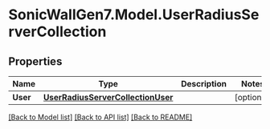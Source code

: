 # SonicWallGen7.Model.UserRadiusServerCollection

## Properties

Name | Type | Description | Notes
------------ | ------------- | ------------- | -------------
**User** | [**UserRadiusServerCollectionUser**](UserRadiusServerCollectionUser.md) |  | [optional] 

[[Back to Model list]](../README.md#documentation-for-models) [[Back to API list]](../README.md#documentation-for-api-endpoints) [[Back to README]](../README.md)


